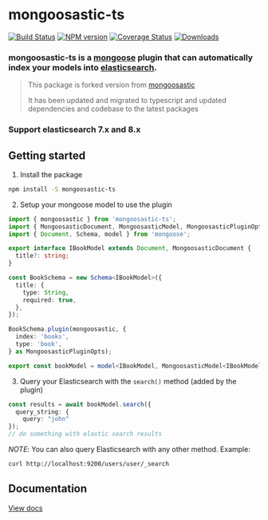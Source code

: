 # mongoosastic-ts

[![Build Status](https://github.com/meabed/mongoosastic-ts/actions/workflows/ci.yml/badge.svg)](https://github.com/meabed/mongoosastic-ts/actions/workflows/ci.yml)
[![NPM version](https://img.shields.io/npm/v/mongoosastic-ts.svg)](https://www.npmjs.com/package/mongoosastic-ts)
[![Coverage Status](https://coveralls.io/repos/meabed/mongoosastic-ts/badge.svg?branch=master&service=github)](https://coveralls.io/github/meabed/mongoosastic-ts?branch=master)
[![Downloads](https://img.shields.io/npm/dm/mongoosastic-ts.svg)](https://www.npmjs.com/package/mongoosastic-ts)

### mongoosastic-ts is a [mongoose](http://mongoosejs.com/) plugin that can automatically index your models into [elasticsearch](https://www.elastic.co/).

> This package is forked version from [mongoosastic](https://github.com/mongoosastic/mongoosastic)
>
> It has been updated and migrated to typescript and updated dependencies and codebase to the latest packages

### Support elasticsearch 7.x and 8.x

## Getting started

1. Install the package

```bash
npm install -S mongoosastic-ts
```

2. Setup your mongoose model to use the plugin

```typescript
import { mongoosastic } from 'mongoosastic-ts';
import { MongoosasticDocument, MongoosasticModel, MongoosasticPluginOpts } from 'mongoosastic-ts/dist/types';
import { Document, Schema, model } from 'mongoose';

export interface IBookModel extends Document, MongoosasticDocument {
  title?: string;
}

const BookSchema = new Schema<IBookModel>({
  title: {
    type: String,
    required: true,
  },
});

BookSchema.plugin(mongoosastic, {
  index: 'books',
  type: 'book',
} as MongoosasticPluginOpts);

export const bookModel = model<IBookModel, MongoosasticModel<IBookModel>>('Book', BookSchema);
```

3. Query your Elasticsearch with the `search()` method (added by the plugin)

```typescript
const results = await bookModel.search({
  query_string: {
    query: "john"
});
// do something with elastic search results
```

_NOTE_: You can also query Elasticsearch with any other method. Example:

```bash
curl http://localhost:9200/users/user/_search
```

## Documentation

[View docs](docs/README.md)
